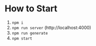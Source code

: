 # How to Start

1. `npm i`
2. `npm run server` (http://localhost:4000)
3. `npm run generate`
4. `npm start`
